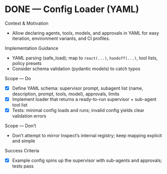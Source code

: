 # DONE — Config Loader (YAML)

Context & Motivation
- Allow declaring agents, tools, models, and approvals in YAML for easy iteration, environment variants, and CI profiles.

Implementation Guidance
- YAML parsing (safe_load); map to `react(...)`, `handoff(...)`, tool lists, policy presets
- Consider schema validation (pydantic models) to catch typos

Scope — Do
- [x] Define YAML schema: supervisor prompt, subagent list (name, description, prompt, tools, model), approvals, limits
- [x] Implement loader that returns a ready-to-run supervisor + sub-agent tool list
- [x] Tests: minimal config loads and runs; invalid config yields clear validation errors

Scope — Don’t
- Don’t attempt to mirror Inspect’s internal registry; keep mapping explicit and simple

Success Criteria
- [x] Example config spins up the supervisor with sub-agents and approvals; tests pass
